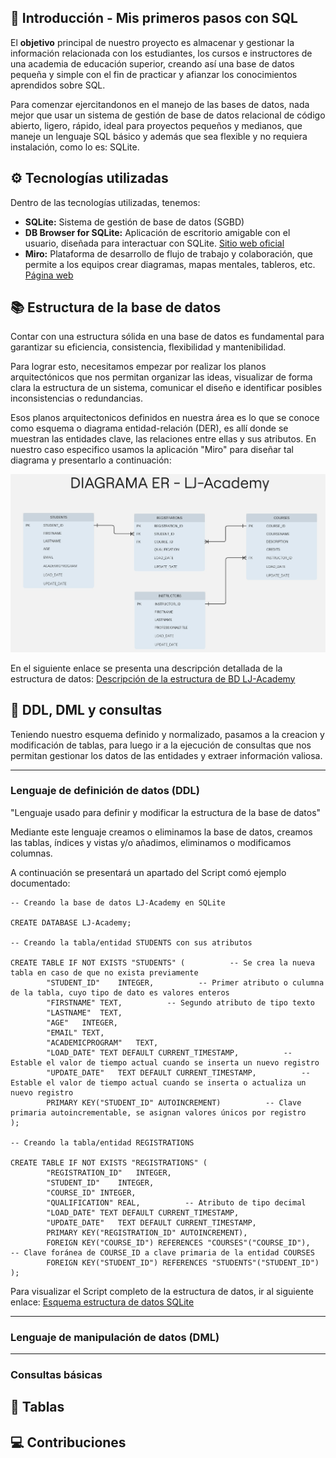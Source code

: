 ## :rocket: Introducción - Mis primeros pasos con SQL

El **objetivo** principal de nuestro proyecto es almacenar y gestionar la información relacionada con los estudiantes, los cursos e instructores de una academia de educación superior, creando así una base de datos pequeña y simple con el fin de practicar y afianzar los conocimientos aprendidos sobre SQL.

Para comenzar ejercitandonos en el manejo de las bases de datos, nada mejor que usar un sistema de gestión de base de datos relacional de código abierto, ligero, rápido, ideal para proyectos pequeños y medianos, que maneje un lenguaje SQL básico y además que sea flexible y no requiera instalación, como lo es: SQLite.

## :gear: Tecnologías utilizadas

Dentro de las tecnologías utilizadas, tenemos:

- **SQLite:** Sistema de gestión de base de datos (SGBD)
- **DB Browser for SQLite:** Aplicación de escritorio amigable con el usuario, diseñada para interactuar con SQLite. 
  [Sitio web oficial](https://sqlitebrowser.org/)
- **Miro:** Plataforma de desarrollo de flujo de trabajo y colaboración, que permite a los equipos crear diagramas, mapas mentales, tableros, etc. [Página web](https://miro.com/es/signup/)

## :books: Estructura de la base de datos

Contar con una estructura sólida en una base de datos es fundamental para garantizar su eficiencia, consistencia, flexibilidad y mantenibilidad. 

Para lograr esto, necesitamos empezar por realizar los planos arquitectónicos que nos permitan organizar las ideas, visualizar de forma clara la estructura de un sistema, comunicar el diseño e identificar posibles inconsistencias o redundancias.

Esos planos arquitectonicos definidos en nuestra área es lo que se conoce como esquema o diagrama entidad-relación (DER), es allí donde se muestran las entidades clave, las relaciones entre ellas y sus atributos. En nuestro caso especifico usamos la aplicación "Miro" para diseñar tal diagrama y presentarlo a continuación:

![DER](Data-Structure/DiagramaER.jpg)

En el siguiente enlace se presenta una descripción detallada de la estructura de datos: 
[Descripción de la estructura de BD LJ-Academy](https://github.com/Johanna-Rojas/Creando_BD_SQLite/blob/main/Data-Structure/Documentation.md)

## :mag_right: DDL, DML y consultas

Teniendo nuestro esquema definido y normalizado, pasamos a la creacion y modificación de tablas, para luego ir a la ejecución de consultas que nos permitan gestionar los datos de las entidades y extraer información valiosa.

---
### Lenguaje de definición de datos (DDL)
"Lenguaje usado para definir y modificar la estructura de la base de datos"

Mediante este lenguaje creamos o eliminamos la base de datos, creamos las tablas, índices y vistas y/o añadimos, eliminamos o modificamos columnas.

A continuación se presentará un apartado del Script comó ejemplo documentado:

~~~
-- Creando la base de datos LJ-Academy en SQLite

CREATE DATABASE LJ-Academy;

-- Creando la tabla/entidad STUDENTS con sus atributos

CREATE TABLE IF NOT EXISTS "STUDENTS" (          -- Se crea la nueva tabla en caso de que no exista previamente
	    "STUDENT_ID"	INTEGER,          -- Primer atributo o culumna de la tabla, cuyo tipo de dato es valores enteros
	    "FIRSTNAME"	TEXT,          -- Segundo atributo de tipo texto
	    "LASTNAME"	TEXT,
	    "AGE"	INTEGER,
	    "EMAIL"	TEXT,
	    "ACADEMICPROGRAM"	TEXT,
	    "LOAD_DATE"	TEXT DEFAULT CURRENT_TIMESTAMP,          -- Estable el valor de tiempo actual cuando se inserta un nuevo registro
	    "UPDATE_DATE"	TEXT DEFAULT CURRENT_TIMESTAMP,          -- Estable el valor de tiempo actual cuando se inserta o actualiza un nuevo registro
	    PRIMARY KEY("STUDENT_ID" AUTOINCREMENT)          -- Clave primaria autoincrementable, se asignan valores únicos por registro
);

-- Creando la tabla/entidad REGISTRATIONS

CREATE TABLE IF NOT EXISTS "REGISTRATIONS" (
	    "REGISTRATION_ID"	INTEGER,
	    "STUDENT_ID"	INTEGER,
	    "COURSE_ID"	INTEGER,
	    "QUALIFICATION"	REAL,          -- Atributo de tipo decimal
	    "LOAD_DATE"	TEXT DEFAULT CURRENT_TIMESTAMP,
	    "UPDATE_DATE"	TEXT DEFAULT CURRENT_TIMESTAMP,
	    PRIMARY KEY("REGISTRATION_ID" AUTOINCREMENT),
	    FOREIGN KEY("COURSE_ID") REFERENCES "COURSES"("COURSE_ID"),          -- Clave foránea de COURSE_ID a clave primaria de la entidad COURSES
	    FOREIGN KEY("STUDENT_ID") REFERENCES "STUDENTS"("STUDENT_ID")
);
  ~~~

Para visualizar el Script completo de la estructura de datos, ir al siguiente enlace: [Esquema estructura de datos SQLite](https://github.com/Johanna-Rojas/Creando_BD_SQLite/blob/main/Esquema.sql)

---
### Lenguaje de manipulación de datos (DML)

---
### Consultas básicas

## :bookmark_tabs: Tablas
## :computer: Contribuciones